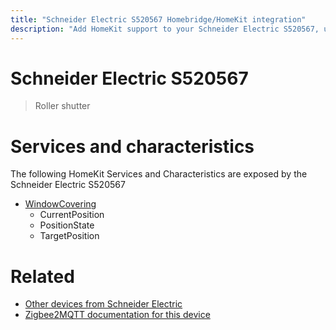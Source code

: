 ```yaml
---
title: "Schneider Electric S520567 Homebridge/HomeKit integration"
description: "Add HomeKit support to your Schneider Electric S520567, using Homebridge, Zigbee2MQTT and homebridge-z2m."
---
```

<!---
This file has been GENERATED using src/docgen/docgen.ts
DO NOT EDIT THIS FILE MANUALLY!
-->
# Schneider Electric S520567
> Roller shutter


# Services and characteristics
The following HomeKit Services and Characteristics are exposed by
the Schneider Electric S520567

* [WindowCovering](../../cover.md)
  * CurrentPosition
  * PositionState
  * TargetPosition


# Related
* [Other devices from Schneider Electric](../index.md#schneider_electric)
* [Zigbee2MQTT documentation for this device](https://www.zigbee2mqtt.io/devices/S520567.html)